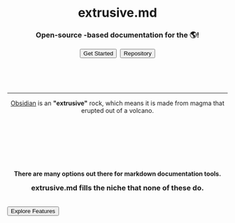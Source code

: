 <div style="margin: 5rem 0 !important;">
<div style="width: 6rem; height: 6rem; margin: 0 auto; margin-top: 6rem;">
    <ion-icon name="terminal" style="width: 100%; height: 100%;"></ion-icon>
</div>

<h1 style="text-align: center;">extrusive.md</h1>
<h3 style="text-align: center;">Open-source <ion-icon name="logo-markdown" style="display: inline-block; vertical-align: bottom;"></ion-icon>-based documentation for the 🌎!</h3>

<div style="display: flex; flex-direction: row; flex-wrap: wrap; align-items: center; justify-content: center; gap: .5rem; width: 100%;">
<button class="input-button em" onclick="handleRequestFile('/content/Get%20Started/QUICK%20START.html')">Get Started</button>
<button class="input-button" onclick="window.open('https://github.com/NotTimTam/extrusive.md', '_blank');"><ion-icon name="logo-github"></ion-icon> Repository</button>
</div>
</div>

---

<p style="text-align: center; margin-bottom: 8rem;"><a href="https://obsidian.md/" target="_blank" rel="noreferrer noopener">Obsidian</a> is an <b>"extrusive"</b> rock, which means it is made from magma that erupted out of a volcano.

</p>

<p style="text-align: center;">
<b>There are many options out there for markdown documentation tools.</b>
</p>

<h3 style="text-align: center; margin-top: 0;"><b>extrusive.md</b> fills the niche that none of these do.</h3>

<button class="input-button em" onclick="handleRequestFile('/content/More%20Info/FEATURES.html')" style="margin: 1rem auto !important;">Explore Features</button>
